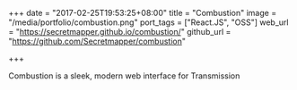 +++
date = "2017-02-25T19:53:25+08:00"
title = "Combustion"
image = "/media/portfolio/combustion.png"
port_tags = ["React.JS", "OSS"]
web_url = "https://secretmapper.github.io/combustion/"
github_url = "https://github.com/Secretmapper/combustion"

+++

Combustion is a sleek, modern web interface for Transmission
